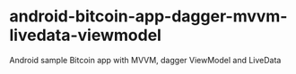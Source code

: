 # android-bitcoin-app-dagger-mvvm-livedata-viewmodel
Android sample Bitcoin app with MVVM, dagger ViewModel and LiveData
